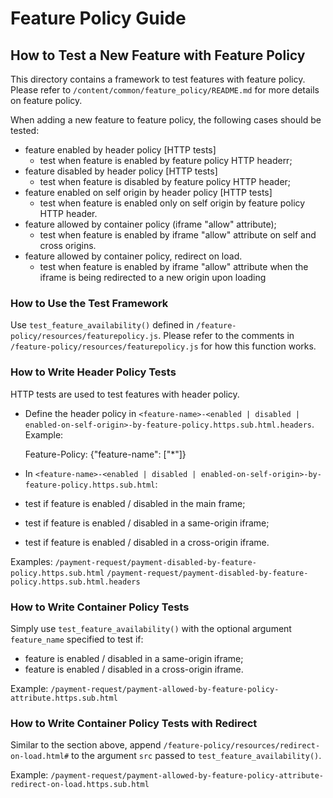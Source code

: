# Feature Policy Guide
## How to Test a New Feature with Feature Policy

This directory contains a framework to test features with feature policy. Please
refer to `/content/common/feature_policy/README.md` for more details on feature
policy.

When adding a new feature to feature policy, the following cases should be tested:
* feature enabled by header policy [HTTP tests]
    + test when feature is enabled by feature policy HTTP headerr;
* feature disabled by header policy [HTTP tests]
    + test when feature is disabled by feature policy HTTP header;
* feature enabled on self origin by header policy [HTTP tests]
    + test when feature is enabled only on self origin by feature policy HTTP
    header.
* feature allowed by container policy (iframe "allow" attribute);
    + test when feature is enabled by iframe "allow" attribute on self and cross
    origins.
* feature allowed by container policy, redirect on load.
    + test when feature is enabled by iframe "allow" attribute when the iframe
    is being redirected to a new origin upon loading

### How to Use the Test Framework
Use `test_feature_availability()` defined in
`/feature-policy/resources/featurepolicy.js`. Please refer to the comments
in `/feature-policy/resources/featurepolicy.js` for how this function works.

### How to Write Header Policy Tests
HTTP tests are used to test features with header policy.

* Define the header policy in `<feature-name>-<enabled | disabled | enabled-on-self-origin>-by-feature-policy.https.sub.html.headers`. Example:

    Feature-Policy: {"feature-name": ["*"]}


* In `<feature-name>-<enabled | disabled | enabled-on-self-origin>-by-feature-policy.https.sub.html`:
* test if feature is enabled / disabled in the main frame;
* test if feature is enabled / disabled in a same-origin iframe;
* test if feature is enabled / disabled in a cross-origin iframe.

Examples:
`/payment-request/payment-disabled-by-feature-policy.https.sub.html`
`/payment-request/payment-disabled-by-feature-policy.https.sub.html.headers`

### How to Write Container Policy Tests
Simply use `test_feature_availability()` with the optional argument
`feature_name` specified to test if:
* feature is enabled / disabled in a same-origin iframe;
* feature is enabled / disabled in a cross-origin iframe.

Example:
`/payment-request/payment-allowed-by-feature-policy-attribute.https.sub.html`

### How to Write Container Policy Tests with Redirect
Similar to the section above, append
`/feature-policy/resources/redirect-on-load.html#` to the argument `src`
passed to `test_feature_availability()`.

Example:
`/payment-request/payment-allowed-by-feature-policy-attribute-redirect-on-load.https.sub.html`

